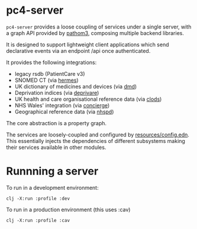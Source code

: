 # pc4-server

`pc4-server` provides a loose coupling of services under a single server, with
a graph API provided by [pathom3](https://github.com/wilkerlucio/pathom3), 
composing multiple backend libraries.

It is designed to support lightweight client applications which send declarative 
events via an endpoint /api once authenticated.

It provides the following integrations:

* legacy rsdb (PatientCare v3)
* SNOMED CT (via [hermes](https://github.com/wardle/hermes))
* UK dictionary of medicines and devices (via [dmd](https://github.com/wardle/dmd))
* Deprivation indices (via [deprivare](https://github.com/wardle/deprivare))
* UK health and care organisational reference data (via [clods](https://github.com/wardle/clods))
* NHS Wales' integration (via [concierge](https://github.com/wardle/concierge))
* Geographical reference data (via [nhspd](https://github.com/wardle/nhspd))

The core abstraction is a property graph.

The services are loosely-coupled and configured by [resources/config.edn](resources/config.edn). 
This essentially injects the dependencies of different subsystems making their
services available in other modules. 

# Runnning a server

To run in a development environment:

```shell
clj -X:run :profile :dev
```

To run in a production environment (this uses :cav)

```shell
clj -X:run :profile :cav
```

